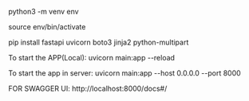 python3 -m venv env

source env/bin/activate

pip install fastapi uvicorn boto3 jinja2 python-multipart

To start the APP(Local): uvicorn main:app --reload

To start the app in server: uvicorn main:app --host 0.0.0.0 --port 8000

FOR SWAGGER UI: http://localhost:8000/docs#/
